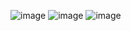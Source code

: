 ![image](https://github.com/mozbossx/Rajah-Tupas---Medical-Record-System/assets/119300898/c73e835d-0b41-4f69-a5bb-0c90f05ad16a)
![image](https://github.com/mozbossx/Rajah-Tupas---Medical-Record-System/assets/119300898/eaa026f1-f9d4-4fb6-9ea0-fb4936b4781f)
![image](https://github.com/mozbossx/Rajah-Tupas---Medical-Record-System/assets/119300898/5694fff4-8188-433b-b753-0b3c69337e9c)
